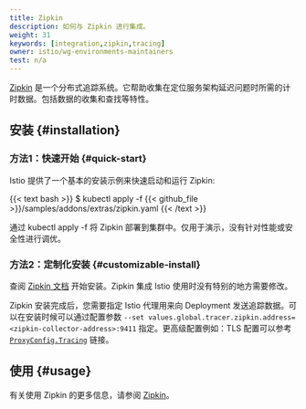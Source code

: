 ```yaml
---
title: Zipkin
description: 如何与 Zipkin 进行集成。
weight: 31
keywords: [integration,zipkin,tracing]
owner: istio/wg-environments-maintainers
test: n/a
---
```


[Zipkin](https://zipkin.io/) 是一个分布式追踪系统。它帮助收集在定位服务架构延迟问题时所需的计时数据。包括数据的收集和查找等特性。

## 安装 {#installation}

### 方法1：快速开始 {#quick-start}

Istio 提供了一个基本的安装示例来快速启动和运行 Zipkin:

{{< text bash >}}
$ kubectl apply -f {{< github_file >}}/samples/addons/extras/zipkin.yaml
{{< /text >}}

通过 kubectl apply -f 将 Zipkin 部署到集群中。仅用于演示，没有针对性能或安全性进行调优。

### 方法2：定制化安装 {#customizable-install}

查阅 [Zipkin 文档](https://zipkin.io/) 开始安装。Zipkin 集成 Istio 使用时没有特别的地方需要修改。

Zipkin 安装完成后，您需要指定 Istio 代理用来向 Deployment 发送追踪数据。可以在安装时候可以通过配置参数 `--set values.global.tracer.zipkin.address=<zipkin-collector-address>:9411` 指定。更高级配置例如：TLS 配置可以参考 [`ProxyConfig.Tracing`](/zh/docs/reference/config/istio.mesh.v1alpha1/#Tracing) 链接。

## 使用 {#usage}

有关使用 Zipkin 的更多信息，请参阅 [Zipkin](/zh/docs/tasks/observability/distributed-tracing/zipkin/)。